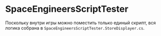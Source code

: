# SpaceEngineersScriptTester

Поскольку внутри игры можно поместить только единый скрипт, вся логика собрана в `SpaceEngineersScriptTester.StoreDisplayer.cs`. 
